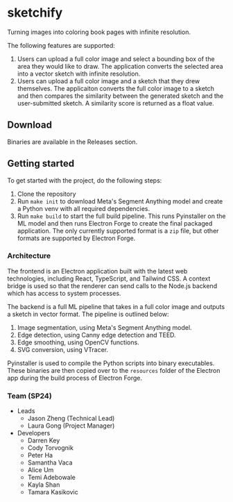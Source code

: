 # sketchify

Turning images into coloring book pages with infinite resolution.

The following features are supported:

1. Users can upload a full color image and select a bounding box of the area they would like to draw. The application converts the selected area into a vector sketch with infinite resolution.
2. Users can upload a full color image and a sketch that they drew themselves. The applicaiton converts the full color image to a sketch and then compares the similarity between the generated sketch and the user-submitted sketch. A similarity score is returned as a float value.

## Download

Binaries are available in the Releases section.

## Getting started

To get started with the project, do the following steps:

1. Clone the repository
2. Run `make init` to download Meta's Segment Anything model and create a Python venv with all required dependencies.
3. Run `make build` to start the full build pipeline. This runs Pyinstaller on the ML model and then runs Electron Forge to create the final packaged application. The only currently supported format is a `zip` file, but other formats are supported by Electron Forge.

### Architecture

The frontend is an Electron application built with the latest web technologies, including React, TypeScript, and Tailwind CSS. A context bridge is used so that the renderer can send calls to the Node.js backend which has access to system processes.

The backend is a full ML pipeline that takes in a full color image and outputs a sketch in vector format. The pipeline is outlined below:

1. Image segmentation, using Meta's Segment Anything model.
2. Edge detection, using Canny edge detection and TEED.
3. Edge smoothing, using OpenCV functions.
4. SVG conversion, using VTracer.

Pyinstaller is used to compile the Python scripts into binary executables. These binaries are then copied over to the `resources` folder of the Electron app during the build process of Electron Forge.

### Team (SP24)

- Leads
  - Jason Zheng (Technical Lead)
  - Laura Gong (Project Manager)
- Developers
  - Darren Key
  - Cody Torvognik
  - Peter Ha
  - Samantha Vaca
  - Alice Um
  - Temi Adebowale
  - Kayla Shan
  - Tamara Kasikovic
